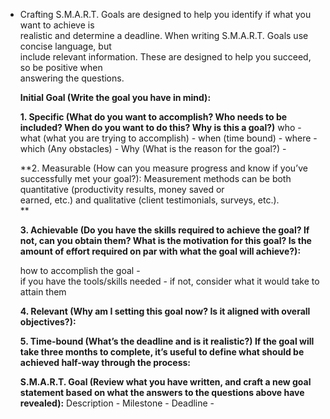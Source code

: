 - Crafting S.M.A.R.T. Goals are designed to help you identify if what you want to achieve is  
  realistic and determine a deadline. When writing S.M.A.R.T. Goals use concise language, but  
  include relevant information. These are designed to help you succeed, so be positive when  
  answering the questions.  
    
    
  **Initial Goal (Write the goal you have in mind):**  
    
    
  **1. Specific (What do you want to accomplish? Who needs to be included? When do you want to do this? Why is this a goal?)**
  who -
  what (what you are trying to accomplish) -
  when (time bound) -
  where -
  which (Any obstacles) -
  Why (What is the reason for the goal?) -  
    
    
  **2. Measurable (How can you measure progress and know if you’ve successfully met your goal?): Measurement methods can be both quantitative (productivity results, money saved or  
  earned, etc.) and qualitative (client testimonials, surveys, etc.).  
  **
    
    
    
  **3. Achievable (Do you have the skills required to achieve the goal? If not, can you obtain them? What is the motivation for this goal? Is the amount of effort required on par with what the goal will achieve?):**
    
  how to accomplish the goal -  
  if you have the tools/skills needed -
  if not, consider what it would take to attain them
    
    
  **4. Relevant (Why am I setting this goal now? Is it aligned with overall objectives?):**
    
    
    
  **5. Time-bound (What’s the deadline and is it realistic?) If the goal will take three months to complete, it’s useful to define what should be achieved half-way through the process:**  
    
    
  **S.M.A.R.T. Goal (Review what you have written, and craft a new goal statement based on what the answers to the questions above have revealed):**
  Description -
  Milestone -
  Deadline -